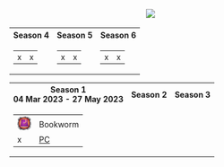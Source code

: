 <p align="center">
<img src="https://media2.giphy.com/media/v1.Y2lkPTc5MGI3NjExc3Rma2cwdTY0Y2FwcTVmZW9md2NpcjV5bG8zM3Iyc29tenl0ejd3dSZlcD12MV9pbnRlcm5hbF9naWZfYnlfaWQmY3Q9cw/V9OsQgyaVeJ9Rxf0jH/giphy.webp" class="centerAlign" style="width:30%">
</p>



<div align="center">

<table>
<tr>
  <th>Season 4 </th>
  <th>Season 5 </th>
  <th>Season 6 </th>
</tr>
<tr>
<td>
  
| | |
| ------------- | ------------- |
| x | x | 

</td>

<td>
  
| | |
| ------------- | ------------- |
| x | x | 

</td>

<td>
  
| | |
| ------------- | ------------- |
| x | x | 

</td>
</tr>
</table>



<table>
<tr>
  <th>Season 1 <br> 04 Mar 2023 - 27 May 2023</th>
  <th>Season 2</th>
  <th>Season 3</th>
</tr>
<tr>
<td>
  
| | |
| ------------- | ------------- |
| <img src="icons/f0c89af6ee134e1b432d95e4528cf0cd.png" height="25px" width="25px">  | Bookworm | 
| x  | [PC](https://github.com/purplestormctf/Writeups/blob/main/htb/machines/pc/pc_writeup.md) |

</td>

<td>
  
| | |
| ------------- | ------------- |

  
</td>

<td>
  
| | |
| ------------- | ------------- |


</td>
</tr>
</table>

</div>
